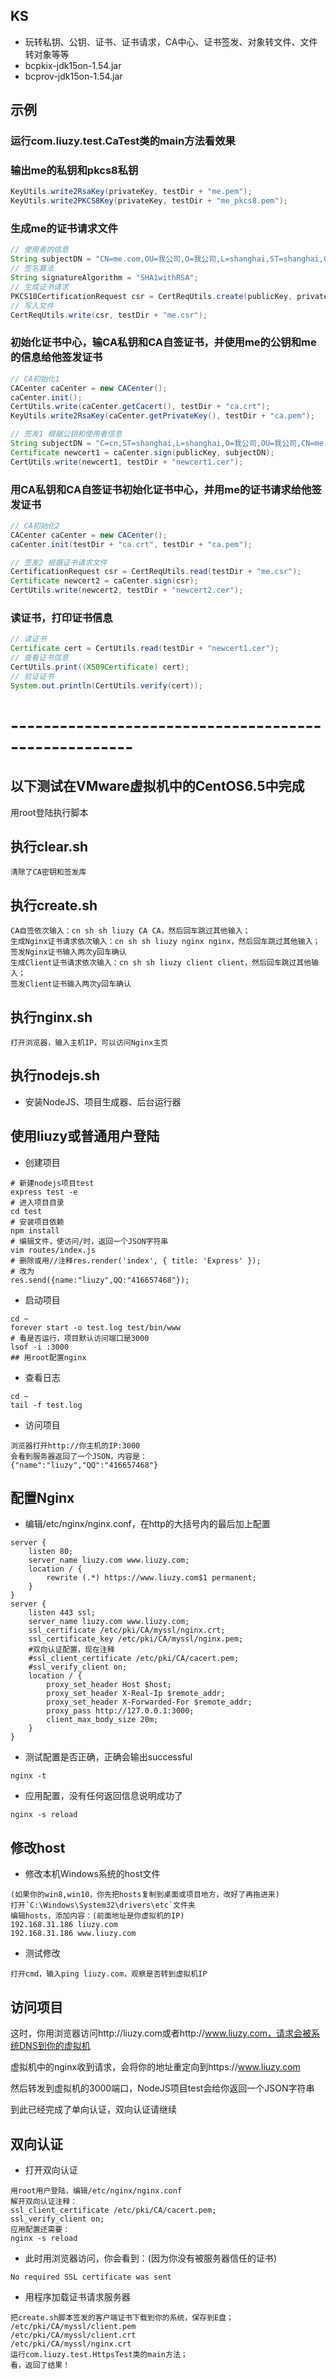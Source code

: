 KS
---
- 玩转私钥、公钥、证书、证书请求，CA中心、证书签发、对象转文件、文件转对象等等
- bcpkix-jdk15on-1.54.jar
- bcprov-jdk15on-1.54.jar

示例
---
### 运行com.liuzy.test.CaTest类的main方法看效果

### 输出me的私钥和pkcs8私钥
```java
KeyUtils.write2RsaKey(privateKey, testDir + "me.pem");
KeyUtils.write2PKCS8Key(privateKey, testDir + "me_pkcs8.pem");
```
### 生成me的证书请求文件
```java
// 使用者的信息
String subjectDN = "CN=me.com,OU=我公司,O=我公司,L=shanghai,ST=shanghai,C=cn";
// 签名算法
String signatureAlgorithm = "SHA1withRSA";
// 生成证书请求
PKCS10CertificationRequest csr = CertReqUtils.create(publicKey, privateKey, subjectDN, signatureAlgorithm);
// 写入文件
CertReqUtils.write(csr, testDir + "me.csr");
```

### 初始化证书中心，输CA私钥和CA自签证书，并使用me的公钥和me的信息给他签发证书
```java
// CA初始化1
CACenter caCenter = new CACenter();
caCenter.init();
CertUtils.write(caCenter.getCacert(), testDir + "ca.crt");
KeyUtils.write2RsaKey(caCenter.getPrivateKey(), testDir + "ca.pem");

// 签发1 根据公钥和使用者信息
String subjectDN = "C=cn,ST=shanghai,L=shanghai,O=我公司,OU=我公司,CN=me.com";
Certificate newcert1 = caCenter.sign(publicKey, subjectDN);
CertUtils.write(newcert1, testDir + "newcert1.cer");
```

### 用CA私钥和CA自签证书初始化证书中心，并用me的证书请求给他签发证书
```java
// CA初始化2
CACenter caCenter = new CACenter();
caCenter.init(testDir + "ca.crt", testDir + "ca.pem");

// 签发2 根据证书请求文件
CertificationRequest csr = CertReqUtils.read(testDir + "me.csr");
Certificate newcert2 = caCenter.sign(csr);
CertUtils.write(newcert2, testDir + "newcert2.cer");
```

### 读证书，打印证书信息
```java
// 读证书
Certificate cert = CertUtils.read(testDir + "newcert1.cer");
// 查看证书信息
CertUtils.print((X509Certificate) cert);
// 验证证书
System.out.println(CertUtils.verify(cert));
```

# -----------------------------------------------------

## 以下测试在VMware虚拟机中的CentOS6.5中完成
用root登陆执行脚本

## 执行clear.sh
```
清除了CA密钥和签发库
```

## 执行create.sh
```
CA自签依次输入：cn sh sh liuzy CA CA，然后回车跳过其他输入；
生成Nginx证书请求依次输入：cn sh sh liuzy nginx nginx，然后回车跳过其他输入；
签发Nginx证书输入两次y回车确认
生成Client证书请求依次输入：cn sh sh liuzy client client，然后回车跳过其他输入；
签发Client证书输入两次y回车确认
```

## 执行nginx.sh
```
打开浏览器，输入主机IP，可以访问Nginx主页
```

## 执行nodejs.sh
- 安装NodeJS、项目生成器、后台运行器

## 使用liuzy或普通用户登陆
- 创建项目

```shell
# 新建nodejs项目test
express test -e
# 进入项目目录
cd test
# 安装项目依赖
npm install
# 编辑文件，使访问/时，返回一个JSON字符串
vim routes/index.js
# 删除或用//注释res.render('index', { title: 'Express' });
# 改为
res.send({name:"liuzy",QQ:"416657468"});
```
- 启动项目

```
cd ~
forever start -o test.log test/bin/www
# 看是否运行，项目默认访问端口是3000
lsof -i :3000
## 用root配置nginx
```
- 查看日志

```
cd ~
tail -f test.log
```
- 访问项目

```
浏览器打开http://你主机的IP:3000
会看到服务器返回了一个JSON，内容是：
{"name":"liuzy","QQ":"416657468"}
```

## 配置Nginx

- 编辑/etc/nginx/nginx.conf，在http的大括号内的最后加上配置

```
server {
	listen 80;
	server_name liuzy.com www.liuzy.com;
	location / {
		rewrite (.*) https://www.liuzy.com$1 permanent;
	}
}
server {
	listen 443 ssl;
	server_name liuzy.com www.liuzy.com;
	ssl_certificate /etc/pki/CA/myssl/nginx.crt;
	ssl_certificate_key /etc/pki/CA/myssl/nginx.pem;
	#双向认证配置，现在注释
	#ssl_client_certificate /etc/pki/CA/cacert.pem;
	#ssl_verify_client on;
	location / {
		proxy_set_header Host $host;
		proxy_set_header X-Real-Ip $remote_addr;
		proxy_set_header X-Forwarded-For $remote_addr;
		proxy_pass http://127.0.0.1:3000;
		client_max_body_size 20m;
	}
}
```
- 测试配置是否正确，正确会输出successful

`nginx -t`
- 应用配置，没有任何返回信息说明成功了

`nginx -s reload`

## 修改host
- 修改本机Windows系统的host文件

```
(如果你的win8,win10，你先把hosts复制到桌面或项目地方，改好了再拖进来)
打开`C:\Windows\System32\drivers\etc`文件夹
编辑hosts，添加内容：(前面地址是你虚拟机的IP)
192.168.31.186 liuzy.com
192.168.31.186 www.liuzy.com
```
- 测试修改

```
打开cmd，输入ping liuzy.com，观察是否转到虚拟机IP
```

## 访问项目
这时，你用浏览器访问http://liuzy.com或者http://www.liuzy.com，请求会被系统DNS到你的虚拟机

虚拟机中的nginx收到请求，会将你的地址重定向到https://www.liuzy.com

然后转发到虚拟机的3000端口，NodeJS项目test会给你返回一个JSON字符串

到此已经完成了单向认证，双向认证请继续

## 双向认证
- 打开双向认证

```
用root用户登陆，编辑/etc/nginx/nginx.conf
解开双向认证注释：
ssl_client_certificate /etc/pki/CA/cacert.pem;
ssl_verify_client on;
应用配置还需要：
nginx -s reload
```
- 此时用浏览器访问，你会看到：(因为你没有被服务器信任的证书)

```
No required SSL certificate was sent
```
- 用程序加载证书请求服务器

```
把create.sh脚本签发的客户端证书下载到你的系统，保存到E盘；
/etc/pki/CA/myssl/client.pem
/etc/pki/CA/myssl/client.crt
/etc/pki/CA/myssl/nginx.crt
运行com.liuzy.test.HttpsTest类的main方法；
看，返回了结果！
```
